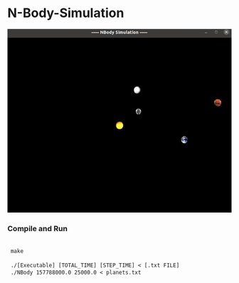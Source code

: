 # N-Body-Simulation

![nbody gif](/nbody.gif)

### Compile and Run

```
 
 make
 
 ./[Executable] [TOTAL_TIME] [STEP_TIME] < [.txt FILE]
 ./NBody 157788000.0 25000.0 < planets.txt 
 
 ```
